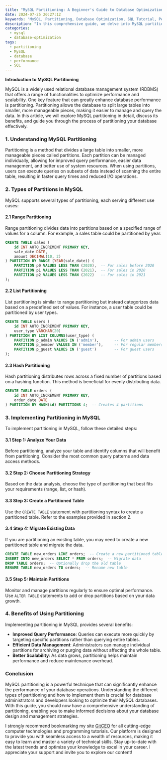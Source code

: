 ```yaml
---
title: "MySQL Partitioning: A Beginner's Guide to Database Optimization"
date: 2024-07-25 20:27:12
keywords: "MySQL, Partitioning, Database Optimization, SQL Tutorial, Performance Improvement"
description: "In this comprehensive guide, we delve into MySQL partitioning—a powerful feature that enhances database performance and optimizes queries. This article covers the fundamental concepts of partitioning, types of partitions available in MySQL, and step-by-step instructions on how to implement and manage partitions in your databases. We will also explore real-world scenarios where partitioning proves beneficial, give detailed examples, and provide best practices to ensure an efficient database design. By the end, you will have a robust understanding of how MySQL partitioning can significantly improve your database operations."
categories:
  - mysql
  - database-optimization
tags:
  - partitioning
  - MySQL
  - database
  - performance
  - SQL
---
```


**Introduction to MySQL Partitioning**

MySQL is a widely used relational database management system (RDBMS) that offers a range of functionalities to optimize performance and scalability. One key feature that can greatly enhance database performance is partitioning. Partitioning allows the database to split large tables into smaller, more manageable pieces, making it easier to manage and query the data. In this article, we will explore MySQL partitioning in detail, discuss its benefits, and guide you through the process of partitioning your database effectively.

<!-- more -->

### 1. Understanding MySQL Partitioning

Partitioning is a method that divides a large table into smaller, more manageable pieces called partitions. Each partition can be managed individually, allowing for improved query performance, easier data management, and better use of system resources. When using partitions, users can execute queries on subsets of data instead of scanning the entire table, resulting in faster query times and reduced I/O operations.

### 2. Types of Partitions in MySQL

MySQL supports several types of partitioning, each serving different use cases:

#### 2.1 Range Partitioning
Range partitioning divides data into partitions based on a specified range of values for a column. For example, a sales table could be partitioned by year.

```sql
CREATE TABLE sales (
    id INT AUTO_INCREMENT PRIMARY KEY,
    sale_date DATE,
    amount DECIMAL(10, 2)
) PARTITION BY RANGE (YEAR(sale_date)) (
    PARTITION p0 VALUES LESS THAN (2020),  -- For sales before 2020
    PARTITION p1 VALUES LESS THAN (2021),  -- For sales in 2020
    PARTITION p2 VALUES LESS THAN (2022)   -- For sales in 2021
);
```

#### 2.2 List Partitioning
List partitioning is similar to range partitioning but instead categorizes data based on a predefined set of values. For instance, a user table could be partitioned by user types.

```sql
CREATE TABLE users (
    id INT AUTO_INCREMENT PRIMARY KEY,
    user_type VARCHAR(20)
) PARTITION BY LIST COLUMNS(user_type) (
    PARTITION p_admin VALUES IN ('admin'),       -- For admin users
    PARTITION p_member VALUES IN ('member'),     -- For regular members
    PARTITION p_guest VALUES IN ('guest')        -- For guest users
);
```

#### 2.3 Hash Partitioning
Hash partitioning distributes rows across a fixed number of partitions based on a hashing function. This method is beneficial for evenly distributing data.

```sql
CREATE TABLE orders (
    id INT AUTO_INCREMENT PRIMARY KEY,
    order_date DATE
) PARTITION BY HASH(id) PARTITIONS 4;  -- Creates 4 partitions
```

### 3. Implementing Partitioning in MySQL

To implement partitioning in MySQL, follow these detailed steps:

#### 3.1 Step 1: Analyze Your Data
Before partitioning, analyze your table and identify columns that will benefit from partitioning. Consider the most common query patterns and data access methods.

#### 3.2 Step 2: Choose Partitioning Strategy
Based on the data analysis, choose the type of partitioning that best fits your requirements (range, list, or hash).

#### 3.3 Step 3: Create a Partitioned Table
Use the `CREATE TABLE` statement with partitioning syntax to create a partitioned table. Refer to the examples provided in section 2.

#### 3.4 Step 4: Migrate Existing Data
If you are partitioning an existing table, you may need to create a new partitioned table and migrate the data.

```sql
CREATE TABLE new_orders LIKE orders;  -- Create a new partitioned table structure
INSERT INTO new_orders SELECT * FROM orders;  -- Migrate data
DROP TABLE orders;  -- Optionally drop the old table
RENAME TABLE new_orders TO orders;  -- Rename new table
```

#### 3.5 Step 5: Maintain Partitions
Monitor and manage partitions regularly to ensure optimal performance. Use `ALTER TABLE` statements to add or drop partitions based on your data growth.

### 4. Benefits of Using Partitioning

Implementing partitioning in MySQL provides several benefits:

- **Improved Query Performance**: Queries can execute more quickly by targeting specific partitions rather than querying entire tables.
- **Efficient Data Management**: Administrators can manage individual partitions for archiving or purging data without affecting the whole table.
- **Better Scalability**: As data grows, partitioning helps maintain performance and reduce maintenance overhead.

### Conclusion

MySQL partitioning is a powerful technique that can significantly enhance the performance of your database operations. Understanding the different types of partitioning and how to implement them is crucial for database administrators and developers looking to optimize their MySQL databases. With this guide, you should now have a comprehensive understanding of partitioning, enabling you to make informed decisions about your database design and management strategies.

I strongly recommend bookmarking my site [GitCEO](https://gitceo.com) for all cutting-edge computer technologies and programming tutorials. Our platform is designed to provide you with seamless access to a wealth of resources, making it easy to learn and master a variety of technical skills. Stay up-to-date with the latest trends and optimize your knowledge to excel in your career. I appreciate your support and invite you to explore our content!